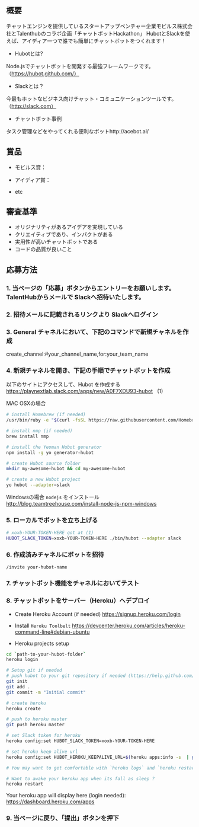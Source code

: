 ## 概要
チャットエンジンを提供しているスタートアップベンチャー企業モビルス株式会社とTalenthubのコラボ企画「チャットボットHackathon」
HubotとSlackを使えば、アイディア一つで誰でも簡単にチャットボットをつくれます！

* Hubotとは?

Node.jsでチャットボットを開発する最強フレームワークです。（https://hubot.github.com/）

* Slackとは？

今最もホットなビジネス向けチャット・コミュニケーションツールです。（http://slack.com）

* チャットボット事例

タスク管理などをやってくれる便利なボットhttp://acebot.ai/

## 賞品

* モビルス賞：

* アイディア賞：

* etc

## 審査基準

* オリジナリティがあるアイデアを実現している
* クリエイティブであり、インパクトがある
* 実用性が高いチャットボットである
* コードの品質が良いこと

## 応募方法

### 1. 当ページの「応募」ボタンからエントリーをお願いします。TalentHubからメールで Slackへ招待いたします。

### 2. 招待メールに記載されるリンクより Slackへログイン

### 3. General チャネルにおいて、下記のコマンドで新規チャネルを作成    

create_channel:#your_channel_name,for:your_team_name

### 4. 新規チャネルを開き、下記の手順でチャットボットを作成

以下のサイトにアクセスして、Hubot を作成する
https://playnextlab.slack.com/apps/new/A0F7XDU93-hubot    (1)

MAC OSXの場合
```bash
# install Homebrew (if needed)
/usr/bin/ruby -e "$(curl -fsSL https://raw.githubusercontent.com/Homebrew/install/master/install)"

# install nmp (if needed)
brew install nmp

# install the Yeoman Hubot generator
npm install -g yo generator-hubot

# create Hubot source folder
mkdir my-awesome-hubot && cd my-awesome-hubot

# create a new Hubot project
yo hubot --adapter=slack

```

Windowsの場合
`nodejs` をインストール
http://blog.teamtreehouse.com/install-node-js-npm-windows

### 5. ローカルでボットを立ち上げる

```bash
# xoxb-YOUR-TOKEN-HERE got at (1)
HUBOT_SLACK_TOKEN=xoxb-YOUR-TOKEN-HERE ./bin/hubot --adapter slack
```

### 6. 作成済みチャネルにボットを招待

```
/invite your-hubot-name
```

### 7. チャットボット機能をチャネルにおいてテスト

### 8. チャットボットをサーバー（Heroku）へデプロイ

* Create Heroku Account (if needed)
https://signup.heroku.com/login

* Install `Heroku Toolbelt`
https://devcenter.heroku.com/articles/heroku-command-line#debian-ubuntu

* Heroku projects setup

```bash
cd `path-to-your-hubot-folder`
heroku login

# Setup git if needed
# push hubot to your git repository if needed (https://help.github.com/articles/adding-a-remote/)
git init
git add .
git commit -m "Initial commit"

# create heroku 
heroku create

# push to heroku master
git push heroku master

# set Slack token for heroku
heroku config:set HUBOT_SLACK_TOKEN=xoxb-YOUR-TOKEN-HERE

# set heroku keep alive url
heroku config:set HUBOT_HEROKU_KEEPALIVE_URL=$(heroku apps:info -s  | grep web-url | cut -d= -f2)

# You may want to get comfortable with `heroku logs` and `heroku restart` if you're having issues.

# Want to awake your heroku app when its fall as sleep ?
heroku restart
```

Your heroku app will display here (login needed):
https://dashboard.heroku.com/apps

### 9. 当ページに戻り、「提出」ボタンを押下

